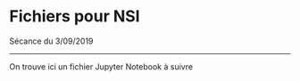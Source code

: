 <h1>Fichiers pour NSI</h1>

Sécance du 3/09/2019
<hr>

On trouve ici un fichier Jupyter Notebook à suivre 